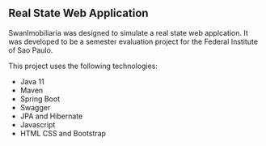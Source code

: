 ## Real State Web Application

SwanImobiliaria was designed to simulate a real state web applcation. It was developed to be a semester evaluation project for the Federal Institute of Sao Paulo.

This project uses the following technologies:

- Java 11
- Maven
- Spring Boot
- Swagger
- JPA and Hibernate
- Javascript
- HTML CSS and Bootstrap
